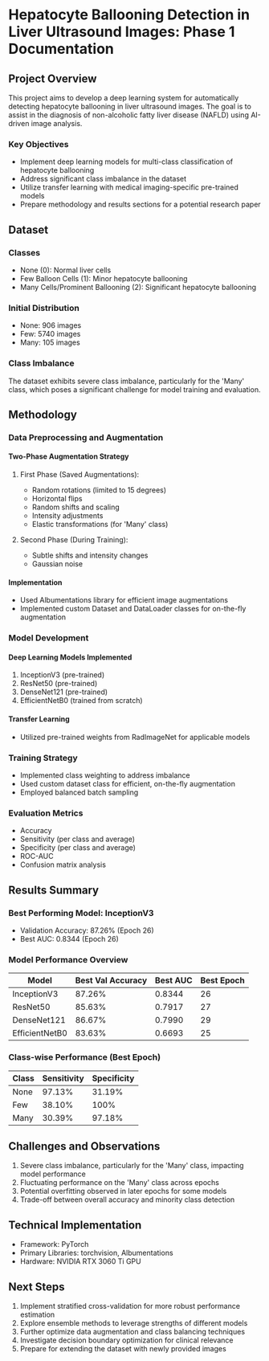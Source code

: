 # Hepatocyte Ballooning Detection in Liver Ultrasound Images: Phase 1 Documentation

## Project Overview

This project aims to develop a deep learning system for automatically detecting hepatocyte ballooning in liver ultrasound images. The goal is to assist in the diagnosis of non-alcoholic fatty liver disease (NAFLD) using AI-driven image analysis.

### Key Objectives
- Implement deep learning models for multi-class classification of hepatocyte ballooning
- Address significant class imbalance in the dataset
- Utilize transfer learning with medical imaging-specific pre-trained models
- Prepare methodology and results sections for a potential research paper

## Dataset

### Classes
- None (0): Normal liver cells
- Few Balloon Cells (1): Minor hepatocyte ballooning
- Many Cells/Prominent Ballooning (2): Significant hepatocyte ballooning

### Initial Distribution
- None: 906 images
- Few: 5740 images
- Many: 105 images

### Class Imbalance
The dataset exhibits severe class imbalance, particularly for the 'Many' class, which poses a significant challenge for model training and evaluation.

## Methodology

### Data Preprocessing and Augmentation

#### Two-Phase Augmentation Strategy
1. First Phase (Saved Augmentations):
   - Random rotations (limited to 15 degrees)
   - Horizontal flips
   - Random shifts and scaling
   - Intensity adjustments
   - Elastic transformations (for 'Many' class)

2. Second Phase (During Training):
   - Subtle shifts and intensity changes
   - Gaussian noise

#### Implementation
- Used Albumentations library for efficient image augmentations
- Implemented custom Dataset and DataLoader classes for on-the-fly augmentation

### Model Development

#### Deep Learning Models Implemented
1. InceptionV3 (pre-trained)
2. ResNet50 (pre-trained)
3. DenseNet121 (pre-trained)
4. EfficientNetB0 (trained from scratch)

#### Transfer Learning
- Utilized pre-trained weights from RadImageNet for applicable models

### Training Strategy

- Implemented class weighting to address imbalance
- Used custom dataset class for efficient, on-the-fly augmentation
- Employed balanced batch sampling

### Evaluation Metrics

- Accuracy
- Sensitivity (per class and average)
- Specificity (per class and average)
- ROC-AUC
- Confusion matrix analysis

## Results Summary

### Best Performing Model: InceptionV3
- Validation Accuracy: 87.26% (Epoch 26)
- Best AUC: 0.8344 (Epoch 26)

### Model Performance Overview

| Model         | Best Val Accuracy | Best AUC | Best Epoch |
|---------------|-------------------|----------|------------|
| InceptionV3   | 87.26%            | 0.8344   | 26         |
| ResNet50      | 85.63%            | 0.7917   | 27         |
| DenseNet121   | 86.67%            | 0.7990   | 29         |
| EfficientNetB0| 83.63%            | 0.6693   | 25         |

### Class-wise Performance (Best Epoch)

| Class | Sensitivity | Specificity |
|-------|-------------|-------------|
| None  | 97.13%      | 31.19%      |
| Few   | 38.10%      | 100%        |
| Many  | 30.39%      | 97.18%      |

## Challenges and Observations

1. Severe class imbalance, particularly for the 'Many' class, impacting model performance
2. Fluctuating performance on the 'Many' class across epochs
3. Potential overfitting observed in later epochs for some models
4. Trade-off between overall accuracy and minority class detection

## Technical Implementation

- Framework: PyTorch
- Primary Libraries: torchvision, Albumentations
- Hardware: NVIDIA RTX 3060 Ti GPU

## Next Steps

1. Implement stratified cross-validation for more robust performance estimation
2. Explore ensemble methods to leverage strengths of different models
3. Further optimize data augmentation and class balancing techniques
4. Investigate decision boundary optimization for clinical relevance
5. Prepare for extending the dataset with newly provided images

